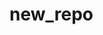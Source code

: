 # new_repo

<!-- Security scan triggered at 2025-09-02 17:11:40 -->

<!-- Security scan triggered at 2025-09-02 17:18:03 -->

<!-- Security scan triggered at 2025-09-02 17:19:31 -->

<!-- Security scan triggered at 2025-09-02 17:21:06 -->

<!-- Security scan triggered at 2025-09-02 19:33:21 -->

<!-- Security scan triggered at 2025-09-02 19:38:21 -->

<!-- Security scan triggered at 2025-09-02 19:39:33 -->